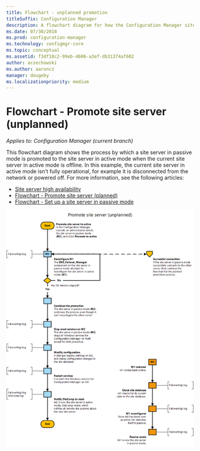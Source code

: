 ```yaml
---
title: Flowchart - unplanned promotion
titleSuffix: Configuration Manager
description: A flowchart diagram for how the Configuration Manager site server in passive mode is promoted to active when the current site server in active mode is offline.
ms.date: 07/30/2018
ms.prod: configuration-manager
ms.technology: configmgr-core
ms.topic: conceptual
ms.assetid: f3df18c2-99eb-4606-a3ef-db31374af602
author: aczechowski
ms.author: aaroncz
manager: dougeby
ms.localizationpriority: medium
---
```


# Flowchart - Promote site server (unplanned)

*Applies to: Configuration Manager (current branch)*

This flowchart diagram shows the process by which a site server in passive mode is promoted to the site server in active mode when the current site server in active mode is offline. In this example, the current site server in active mode isn't fully operational, for example it is disconnected from the network or powered off. For more information, see the following articles:  
- [Site server high availability](site-server-high-availability.md)  
- [Flowchart - Promote site server (planned)](promote-site-server-flowchart.md)  
- [Flowchart - Set up a site server in passive mode](passive-site-server-flowchart.md)  

![Flowchart diagram to promote a site server in passive mode, unplanned process](media/promote-site-server-unplanned-flowchart.png)
